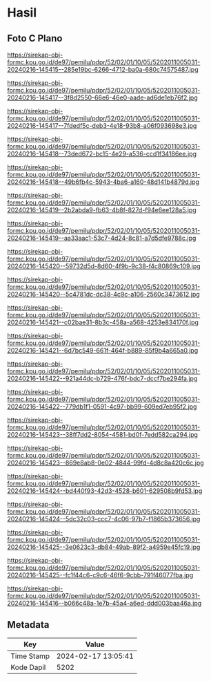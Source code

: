 # Hasil

## Foto C Plano

https://sirekap-obj-formc.kpu.go.id/de97/pemilu/pdpr/52/02/01/10/05/5202011005031-20240216-145415--285e19bc-6266-4712-ba0a-680c74575487.jpg

https://sirekap-obj-formc.kpu.go.id/de97/pemilu/pdpr/52/02/01/10/05/5202011005031-20240216-145417--3f8d2550-66e6-46e0-aade-ad6de1eb76f2.jpg

https://sirekap-obj-formc.kpu.go.id/de97/pemilu/pdpr/52/02/01/10/05/5202011005031-20240216-145417--7fdedf5c-deb3-4e18-93b8-a06f093698e3.jpg

https://sirekap-obj-formc.kpu.go.id/de97/pemilu/pdpr/52/02/01/10/05/5202011005031-20240216-145418--73ded672-bc15-4e29-a536-ccd1f34186ee.jpg

https://sirekap-obj-formc.kpu.go.id/de97/pemilu/pdpr/52/02/01/10/05/5202011005031-20240216-145418--49b6fb4c-5943-4ba6-a160-48d141b4879d.jpg

https://sirekap-obj-formc.kpu.go.id/de97/pemilu/pdpr/52/02/01/10/05/5202011005031-20240216-145419--2b2abda9-fb63-4b8f-827d-f94e6ee128a5.jpg

https://sirekap-obj-formc.kpu.go.id/de97/pemilu/pdpr/52/02/01/10/05/5202011005031-20240216-145419--aa33aac1-53c7-4d24-8c81-a7d5dfe9788c.jpg

https://sirekap-obj-formc.kpu.go.id/de97/pemilu/pdpr/52/02/01/10/05/5202011005031-20240216-145420--59732d5d-8d60-4f9b-9c38-f4c80869c109.jpg

https://sirekap-obj-formc.kpu.go.id/de97/pemilu/pdpr/52/02/01/10/05/5202011005031-20240216-145420--5c4781dc-dc38-4c9c-a106-2560c3473612.jpg

https://sirekap-obj-formc.kpu.go.id/de97/pemilu/pdpr/52/02/01/10/05/5202011005031-20240216-145421--c02bae31-8b3c-458a-a568-4253e834170f.jpg

https://sirekap-obj-formc.kpu.go.id/de97/pemilu/pdpr/52/02/01/10/05/5202011005031-20240216-145421--6d7bc549-661f-464f-b889-85f9b4a665a0.jpg

https://sirekap-obj-formc.kpu.go.id/de97/pemilu/pdpr/52/02/01/10/05/5202011005031-20240216-145422--921a44dc-b729-476f-bdc7-dccf7be294fa.jpg

https://sirekap-obj-formc.kpu.go.id/de97/pemilu/pdpr/52/02/01/10/05/5202011005031-20240216-145422--779db1f1-0591-4c97-bb99-609ed7eb95f2.jpg

https://sirekap-obj-formc.kpu.go.id/de97/pemilu/pdpr/52/02/01/10/05/5202011005031-20240216-145423--38ff7dd2-8054-4581-bd0f-7edd582ca294.jpg

https://sirekap-obj-formc.kpu.go.id/de97/pemilu/pdpr/52/02/01/10/05/5202011005031-20240216-145423--869e8ab8-0e02-4844-99fd-4d8c8a420c6c.jpg

https://sirekap-obj-formc.kpu.go.id/de97/pemilu/pdpr/52/02/01/10/05/5202011005031-20240216-145424--bd440f93-42d3-4528-b601-629508b9fd53.jpg

https://sirekap-obj-formc.kpu.go.id/de97/pemilu/pdpr/52/02/01/10/05/5202011005031-20240216-145424--5dc32c03-ccc7-4c06-97b7-f1865b373656.jpg

https://sirekap-obj-formc.kpu.go.id/de97/pemilu/pdpr/52/02/01/10/05/5202011005031-20240216-145425--3e0623c3-db84-49ab-89f2-a4959e45fc19.jpg

https://sirekap-obj-formc.kpu.go.id/de97/pemilu/pdpr/52/02/01/10/05/5202011005031-20240216-145425--fc1f44c6-c9c6-46f6-9cbb-791f46077fba.jpg

https://sirekap-obj-formc.kpu.go.id/de97/pemilu/pdpr/52/02/01/10/05/5202011005031-20240216-145416--b066c48a-1e7b-45a4-a6ed-ddd003baa46a.jpg


## Metadata

| Key        | Value               |
| ---------- | ------------------- |
| Time Stamp | 2024-02-17 13:05:41 |
| Kode Dapil | 5202                |



